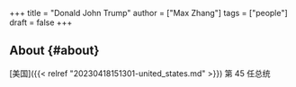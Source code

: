+++
title = "Donald John Trump"
author = ["Max Zhang"]
tags = ["people"]
draft = false
+++

## About {#about}

[美国]({{< relref "20230418151301-united_states.md" >}}) 第 45 任总统
